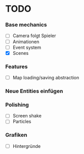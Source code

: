 # TODO

### Base mechanics

- [ ] Camera folgt Spieler
- [ ] Animationen
- [ ] Event system
- [x] Scenes

### Features

- [ ] Map loading/saving abstraction

### Neue Entities einfügen

### Polishing

- [ ] Screen shake
- [ ] Particles

### Grafiken

- [ ] Hintergründe
